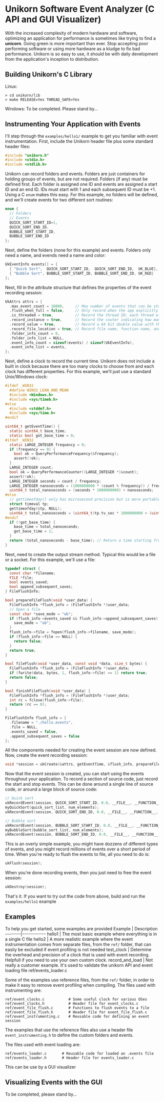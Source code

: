 # Unikorn Software Event Analyzer (C API and GUI Visualizer)
With the increased complexity of modern hardware and software, optimizing an application for performance is sometimes like trying to find a **unicorn**. Going green is more important than ever. Stop accepting poor performing software or using more hardware as a kludge to fix bad performance. Unikorn is so easy to use, it should be with daily development from the application's inception to distribution.
## Building Unikorn's C Library
Linux:
```
> cd unikorn/lib
> make RELEASE=Yes THREAD_SAFE=Yes
```
Windows:
To be completed. Please stand by...
## Instrumenting Your Application with Events
I'll step through the ```examples/hello1/``` example to get you familiar with event instrumentation.
First, include the Unikorn header file plus some standard header files:
```C
#include "unikorn.h"
#include <stdio.h>
#include <stdlib.h>
```
Unikorn can record folders and events. Folders are just containers for holding groups of events, but are not required. Folders (if any) must be defined first. Each folder is assigned one ID and events are assigned a start ID and an end ID. IDs must start with 1 and each subsequent ID must be +1. Using a C `enum` makes this easy.  For this example, no folders will be defined, and we'll create events for two different sort routines:
```C
enum {
  // Folders
  // Events
  QUICK_SORT_START_ID=1,
  QUICK_SORT_END_ID,
  BUBBLE_SORT_START_ID,
  BUBBLE_SORT_END_ID
};
```
Next, define the folders (none for this example) and events. Folders only need a name, and evends need a name and color:
```C
UkEventInfo events[] = {
  { "Quick Sort",  QUICK_SORT_START_ID,  QUICK_SORT_END_ID,  UK_BLUE},
  { "Bubble Sort", BUBBLE_SORT_START_ID, BUBBLE_SORT_END_ID, UK_RED}
};
```
Next, fill in the attribute structure that defines the properties of the event recording session:
```C
UkAttrs attrs = {
  .max_event_count = 10000,     // Max number of events that can be stored in the circular buffer
  .flush_when_full = false,     // Only record when the app explicitly calls ukFlush();
  .is_threaded = true,          // Record the thread ID; each thread will be displayed as a folder in the GUI
  .record_instance = true,      // Record the couter indicating how many times this event was recorded
  .record_value = true,         // Record a 64 bit double value with the event
  .record_file_location = true, // Record file name, function name, and line number where the event was recorded
  .folder_info_count = 0,
  .folder_info_list = NULL,
  .event_info_count = sizeof(events) / sizeof(UkEventInfo),
  .event_info_list = events,
};
```
Next, define a clock to record the current time. Unikorn does not include a built in clock because there are too many clocks to choose from and each clock has different properties. For this example, we'll just use a standard Unix/Windows clock:
```C
#ifdef _WIN32
  #define WIN32_LEAN_AND_MEAN
  #include <Windows.h>
  #include <sys/timeb.h>
#else
  #include <stddef.h>
  #include <sys/time.h>
#endif

uint64_t getEventTime() {
  static uint64_t base_time;
  static bool got_base_time = 0;
#ifdef _WIN32
  static LARGE_INTEGER frequency = 0;
  if (frequency == 0) {
    bool ok = QueryPerformanceFrequency(&frequency);
    assert(!ok);
  }
  LARGE_INTEGER count;
  bool ok = QueryPerformanceCounter((LARGE_INTEGER *)&count);
  assert(!ok);
  LARGE_INTEGER seconds = count / frequency;
  LARGE_INTEGER nanoseconds = (1000000000 * (count % frequency)) / frequency;
  uint64_t total_nanoseconds = (seconds * 1000000000) + nanoseconds;
#else
  // gettimeofday() only has microsecond precision but is more portable
  struct timeval tp;
  gettimeofday(&tp, NULL);
  uint64_t total_nanoseconds = (uint64_t)tp.tv_sec * 1000000000 + (uint64_t)tp.tv_usec * 1000;
#endif
  if (!got_base_time) {
    base_time = total_nanoseconds;
    got_base_time = 1;
  }
  return (total_nanoseconds - base_time); // Return a time starting from 0 indicating when the app started
}
```
Next, need to create the output stream method. Typical this would be a file or a socket. For this example, we'll use a file:
```C
typedef struct {
  const char *filename;
  FILE *file;
  bool events_saved;
  bool append_subsequent_saves;
} FileFlushInfo;

bool prepareFileFlush(void *user_data) {
  FileFlushInfo *flush_info = (FileFlushInfo *)user_data;
  // Open a file
  const char *save_mode = "wb";
  if (flush_info->events_saved && flush_info->append_subsequent_saves) {
    save_mode = "ab";
  }
  flush_info->file = fopen(flush_info->filename, save_mode);
  if (flush_info->file == NULL) {
    return false;
  }
  return true;
}

bool fileFlush(void *user_data, const void *data, size_t bytes) {
  FileFlushInfo *flush_info = (FileFlushInfo *)user_data;
  if (fwrite(data, bytes, 1, flush_info->file) == 1) return true;
  return false;
}

bool finishFileFlush(void *user_data) {
  FileFlushInfo *flush_info = (FileFlushInfo *)user_data;
  int rc = fclose(flush_info->file);
  return (rc == 0);
}

FileFlushInfo flush_info = {
  .filename = "./hello.events",
  .file = NULL,
  .events_saved = false,
  .append_subsequent_saves = false
};
```
All the components needed for creating the event session are now defined. Now, create the event recording session:
```C
void *session = ukCreate(&attrs, getEventTime, &flush_info, prepareFileFlush, fileFlush, finishFileFlush);
```
Now that the event session is created, you can start using the events throughout your application. To record a section of source code, just record the start and stop events. This can be done around a single line of source code, or around a large block of source code:
```C
// Quick sort
ukRecordEvent(session, QUICK_SORT_START_ID, 0.0, __FILE__, __FUNCTION__, __LINE__);
myQuickSort(quick_sort_list, num_elements);
ukRecordEvent(session, QUICK_SORT_END_ID, 0.0, __FILE__, __FUNCTION__, __LINE__);

// Bubble sort
ukRecordEvent(session, BUBBLE_SORT_START_ID, 0.0, __FILE__, __FUNCTION__, __LINE__);
myBubbleSort(bubble_sort_list, num_elements);
ukRecordEvent(session, BUBBLE_SORT_END_ID, 0.0, __FILE__, __FUNCTION__, __LINE__);
```
This is an overly simple example, you might have dozzens of different types of events, and you might record millions of events over a short period of time. When you're ready to flush the events to file, all you need to do is:
```C
ukFlush(session);
```
When you're done recording events, then you just need to free the event session:
```C
ukDestroy(session);
```
That's it. If you want to try out the code from above, build and run the ```examples/hello1``` example
## Examples
To help you get started, some examples are provided
Example | Description
--------|------------
hello1 | The most basic example where everything is in a single C file
hello2 | A more realistic example where the event instrumentation comes from separate files, from the ```ref/``` folder, that can easily be excluded if event profiling is not needed
test_clock | Determine the overhead and precision of a clock that is used with event recording. Helpfull if you need to use your own custom clock.
record_and_load | Not really a customer example. It's used to validate the unikorn API and event loading file ref/events_loader.c

Some of the examples use reference files, from the ```ref/``` folder, in order to make it easy to remove event profiling when compiling. The files used with instrumenting are:
```
ref/event_clocks.c           # Some useful clock for various OSes
ref/event_clocks.h           # Header file for event_clocks.c
ref/event_file_flush.c       # Functions to flush events to a file
ref/event_file_flush.h       # Header file for event_file_flush.c
ref/event_instrumenting.c    # Reusable code for defining an event session
```
The examples that use the reference files also use a header file ```event_instrumenting.h``` to define the custom folders and events.

The files used with event loading are:
```
ref/events_loader.c       # Reusable code for loaded an .events file
ref/events_loader.h       # Header file for events_loader.c
```
This can be use by a GUI visualizer

## Visualizing Events with the GUI
To be completed, please stand by...

